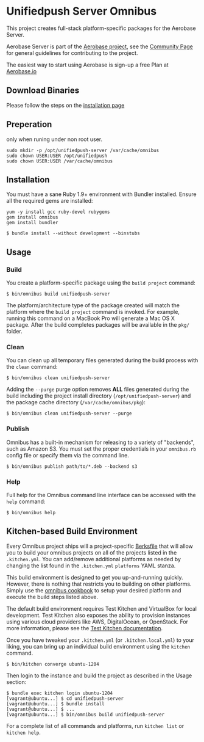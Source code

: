 Unifiedpush Server Omnibus
==================================
This project creates full-stack platform-specific packages for the Aerobase Server.

Aerobase Server is part of the [Aerobase project](http://aerobase.org/), see the [Community Page](http://aerobase.org/community) for general guidelines for contributing to the project.

The easiest way to start using Aerobase is sign-up a free Plan at [Aerobase.io](https://aerobase.io)

Download Binaries
------------
Please follow the steps on the [installation page](https://aerobase.atlassian.net/wiki/spaces/ARB/pages)

Preperation 
------------
only when runing under non root user.

```shell
sudo mkdir -p /opt/unifiedpush-server /var/cache/omnibus
sudo chown USER:USER /opt/unifiedpush
sudo chown USER:USER /var/cache/omnibus
```

Installation
------------
You must have a sane Ruby 1.9+ environment with Bundler installed. Ensure all
the required gems are installed:

```shell
yum -y install gcc ruby-devel rubygems
gem install omnibus
gem install bundler
```

```shell
$ bundle install --without development --binstubs
```

Usage
-----
### Build

You create a platform-specific package using the `build project` command:

```shell
$ bin/omnibus build unifiedpush-server
```

The platform/architecture type of the package created will match the platform
where the `build project` command is invoked. For example, running this command
on a MacBook Pro will generate a Mac OS X package. After the build completes
packages will be available in the `pkg/` folder.

### Clean

You can clean up all temporary files generated during the build process with
the `clean` command:

```shell
$ bin/omnibus clean unifiedpush-server
```

Adding the `--purge` purge option removes __ALL__ files generated during the
build including the project install directory (`/opt/unifiedpush-server`) and
the package cache directory (`/var/cache/omnibus/pkg`):

```shell
$ bin/omnibus clean unifiedpush-server --purge
```

### Publish

Omnibus has a built-in mechanism for releasing to a variety of "backends", such
as Amazon S3. You must set the proper credentials in your `omnibus.rb` config
file or specify them via the command line.

```shell
$ bin/omnibus publish path/to/*.deb --backend s3
```

### Help

Full help for the Omnibus command line interface can be accessed with the
`help` command:

```shell
$ bin/omnibus help
```

Kitchen-based Build Environment
-------------------------------
Every Omnibus project ships will a project-specific
[Berksfile](http://berkshelf.com/) that will allow you to build your omnibus projects on all of the projects listed
in the `.kitchen.yml`. You can add/remove additional platforms as needed by
changing the list found in the `.kitchen.yml` `platforms` YAML stanza.

This build environment is designed to get you up-and-running quickly. However,
there is nothing that restricts you to building on other platforms. Simply use
the [omnibus cookbook](https://github.com/opscode-cookbooks/omnibus) to setup
your desired platform and execute the build steps listed above.

The default build environment requires Test Kitchen and VirtualBox for local
development. Test Kitchen also exposes the ability to provision instances using
various cloud providers like AWS, DigitalOcean, or OpenStack. For more
information, please see the [Test Kitchen documentation](http://kitchen.ci).

Once you have tweaked your `.kitchen.yml` (or `.kitchen.local.yml`) to your
liking, you can bring up an individual build environment using the `kitchen`
command.

```shell
$ bin/kitchen converge ubuntu-1204
```

Then login to the instance and build the project as described in the Usage
section:

```shell
$ bundle exec kitchen login ubuntu-1204
[vagrant@ubuntu...] $ cd unifiedpush-server
[vagrant@ubuntu...] $ bundle install
[vagrant@ubuntu...] $ ...
[vagrant@ubuntu...] $ bin/omnibus build unifiedpush-server
```

For a complete list of all commands and platforms, run `kitchen list` or
`kitchen help`.
